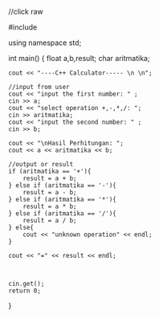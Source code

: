 //click raw

#include <iostream>

using namespace std;

int main()
{
    float a,b,result;
    char aritmatika;

    cout << "----C++ Calculator----- \n \n";

    //input from user
    cout << "input the first number: " ;
    cin >> a;
    cout << "select operation +,-,*,/: ";
    cin >> aritmatika;
    cout << "input the second number: " ;
    cin >> b;

    cout << "\nHasil Perhitungan: ";
    cout << a << aritmatika << b;

    //output or result
    if (aritmatika == '+'){
        result = a + b;
    } else if (aritmatika == '-'){
        result = a - b;
    } else if (aritmatika == '*'){
        result = a * b;
    } else if (aritmatika == '/'){
        result = a / b;
    } else{
        cout << "unknown operation" << endl;
    }

    cout << "=" << result << endl;
    


    cin.get();
    return 0;
}
